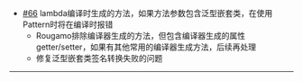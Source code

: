 - [#66](https://github.com/inversionhourglass/Rougamo/issues/66) lambda编译时生成的方法，如果方法参数包含泛型嵌套类，在使用Pattern时将在编译时报错
  - Rougamo排除编译器生成的方法，但包含编译器生成的属性getter/setter，如果有其他常用的编译器生成方法，后续再处理
  - 修复泛型嵌套类签名转换失败的问题

---
